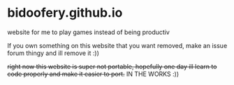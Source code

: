 # bidoofery.github.io
website for me to play games instead of being productiv

If you own something on this website that you want removed, make an issue forum thingy and ill remove it :))

~~right now this website is super not portable, hopefully one day ill learn to code properly and make it easier to port.~~
IN THE WORKS :))

